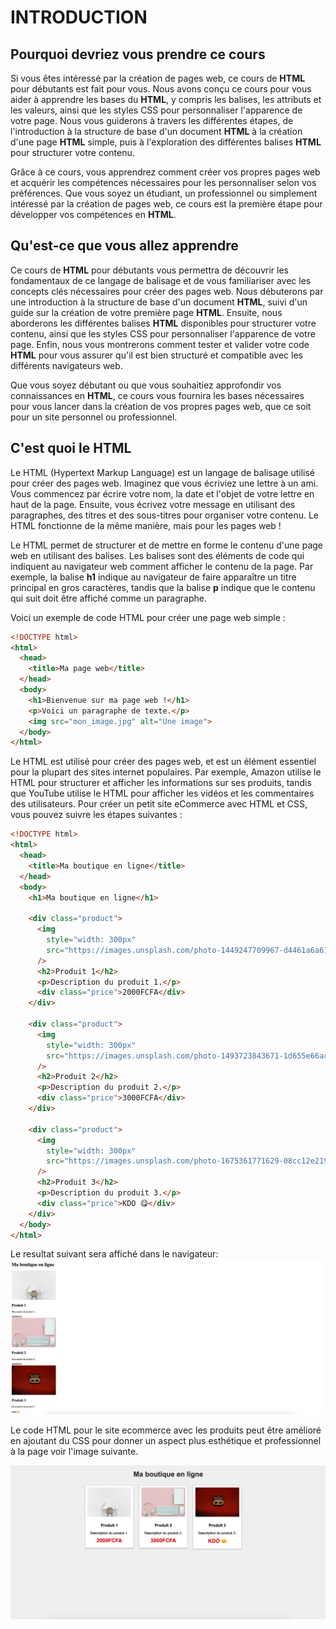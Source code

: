 # INTRODUCTION

## Pourquoi devriez vous prendre ce cours

Si vous êtes intéressé par la création de pages web, ce cours de **HTML** pour débutants est fait pour vous. Nous avons conçu ce cours pour vous aider à apprendre les bases du **HTML**, y compris les balises, les attributs et les valeurs, ainsi que les styles CSS pour personnaliser l'apparence de votre page. Nous vous guiderons à travers les différentes étapes, de l'introduction à la structure de base d'un document **HTML** à la création d'une page **HTML** simple, puis à l'exploration des différentes balises **HTML** pour structurer votre contenu.

Grâce à ce cours, vous apprendrez comment créer vos propres pages web et acquérir les compétences nécessaires pour les personnaliser selon vos préférences. Que vous soyez un étudiant, un professionnel ou simplement intéressé par la création de pages web, ce cours est la première étape pour développer vos compétences en **HTML**.

## Qu'est-ce que vous allez apprendre

Ce cours de **HTML** pour débutants vous permettra de découvrir les fondamentaux de ce langage de balisage et de vous familiariser avec les concepts clés nécessaires pour créer des pages web. Nous débuterons par une introduction à la structure de base d'un document **HTML**, suivi d'un guide sur la création de votre première page **HTML**. Ensuite, nous aborderons les différentes balises **HTML** disponibles pour structurer votre contenu, ainsi que les styles CSS pour personnaliser l'apparence de votre page. Enfin, nous vous montrerons comment tester et valider votre code **HTML** pour vous assurer qu'il est bien structuré et compatible avec les différents navigateurs web.

Que vous soyez débutant ou que vous souhaitiez approfondir vos connaissances en **HTML**, ce cours vous fournira les bases nécessaires pour vous lancer dans la création de vos propres pages web, que ce soit pour un site personnel ou professionnel.

## C'est quoi le HTML

Le HTML (Hypertext Markup Language) est un langage de balisage utilisé pour créer des pages web. Imaginez que vous écriviez une lettre à un ami. Vous commencez par écrire votre nom, la date et l'objet de votre lettre en haut de la page. Ensuite, vous écrivez votre message en utilisant des paragraphes, des titres et des sous-titres pour organiser votre contenu. Le HTML fonctionne de la même manière, mais pour les pages web !

Le HTML permet de structurer et de mettre en forme le contenu d'une page web en utilisant des balises. Les balises sont des éléments de code qui indiquent au navigateur web comment afficher le contenu de la page. Par exemple, la balise **h1** indique au navigateur de faire apparaître un titre principal en gros caractères, tandis que la balise **p** indique que le contenu qui suit doit être affiché comme un paragraphe.

Voici un exemple de code HTML pour créer une page web simple :

```HTML
<!DOCTYPE html>
<html>
  <head>
    <title>Ma page web</title>
  </head>
  <body>
    <h1>Bienvenue sur ma page web !</h1>
    <p>Voici un paragraphe de texte.</p>
    <img src="mon_image.jpg" alt="Une image">
  </body>
</html>
```

Le HTML est utilisé pour créer des pages web, et est un élément essentiel pour la plupart des sites internet populaires. Par exemple, Amazon utilise le HTML pour structurer et afficher les informations sur ses produits, tandis que YouTube utilise le HTML pour afficher les vidéos et les commentaires des utilisateurs.
Pour créer un petit site eCommerce avec HTML et CSS, vous pouvez suivre les étapes suivantes :

```HTML
<!DOCTYPE html>
<html>
  <head>
    <title>Ma boutique en ligne</title>
  </head>
  <body>
    <h1>Ma boutique en ligne</h1>

    <div class="product">
      <img
        style="width: 300px"
        src="https://images.unsplash.com/photo-1449247709967-d4461a6a6103?ixlib=rb-4.0.3&ixid=MnwxMjA3fDB8MHxwaG90by1wYWdlfHx8fGVufDB8fHx8&auto=format&fit=crop&w=1742&q=80"
      />
      <h2>Produit 1</h2>
      <p>Description du produit 1.</p>
      <div class="price">2000FCFA</div>
    </div>

    <div class="product">
      <img
        style="width: 300px"
        src="https://images.unsplash.com/photo-1493723843671-1d655e66ac1c?ixlib=rb-4.0.3&ixid=MnwxMjA3fDB8MHxwaG90by1wYWdlfHx8fGVufDB8fHx8&auto=format&fit=crop&w=1740&q=80"
      />
      <h2>Produit 2</h2>
      <p>Description du produit 2.</p>
      <div class="price">3000FCFA</div>
    </div>

    <div class="product">
      <img
        style="width: 300px"
        src="https://images.unsplash.com/photo-1675361771629-08cc12e21935?ixlib=rb-4.0.3&ixid=MnwxMjA3fDB8MHxwaG90by1wYWdlfHx8fGVufDB8fHx8&auto=format&fit=crop&w=1740&q=80"
      />
      <h2>Produit 3</h2>
      <p>Description du produit 3.</p>
      <div class="price">KDO 😋</div>
    </div>
  </body>
</html>

```

Le resultat suivant sera affiché dans le navigateur:
![0-resultat navigateur sans css](https://raw.githubusercontent.com/raucheacho/Cours-HTML/main/18-Fichiers/0-resultat.png)

Le code HTML pour le site ecommerce avec les produits peut être amélioré en ajoutant du CSS pour donner un aspect plus esthétique et professionnel à la page voir l'image suivante.

![1-resultat navigateur avec css](https://raw.githubusercontent.com/raucheacho/Cours-HTML/main/18-Fichiers/1-resultat.png)
